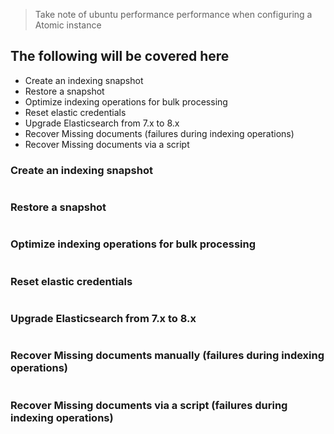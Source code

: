 >Take note of ubuntu performance performance when configuring a Atomic instance

## The following will be covered here
- Create an indexing snapshot
- Restore a snapshot
- Optimize indexing operations for bulk processing
- Reset elastic credentials
- Upgrade Elasticsearch from 7.x to 8.x
- Recover Missing documents (failures during indexing operations)
- Recover Missing documents via a script

### Create an indexing snapshot
```
```
### Restore a snapshot
```
```
### Optimize indexing operations for bulk processing
```
```
### Reset elastic credentials
```
```
### Upgrade Elasticsearch from 7.x to 8.x
```
```
### Recover Missing documents manually (failures during indexing operations)
```
```
### Recover Missing documents via a script (failures during indexing operations)
```
```

  
